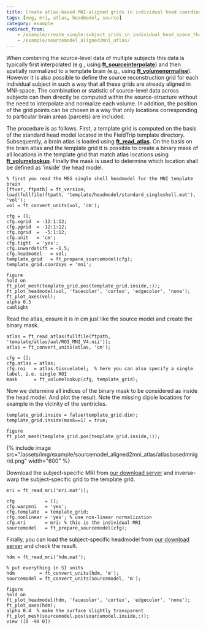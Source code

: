 ```yaml
---
title: Create atlas-based MNI-aligned grids in individual head coordinates
tags: [meg, mri, atlas, headmodel, source]
category: example
redirect_from:
    - /example/create_single-subject_grids_in_individual_head_space_that_are_all_aligned_in_brain_atlas_based_mni_space/
    - /example/sourcemodel_aligned2mni_atlas/
---
```


When combining the source-level data of multiple subjects this data is typically first interpolated (e.g., using **[ft_sourceinterpolate](/reference/ft_sourceinterpolate)**) and then spatially normalized to a template brain (e.g., using **[ft_volumenormalise](/reference/ft_volumenormalise)**). However it is also possible to define the source reconstruction grid for each individual subject in such a way that all these grids are already aligned in MNI-space. The combination or statistic of source-level data across subjects can then directly be computed within the source-structure without the need to interpolate and normalize each volume. In addition, the position of the grid points can be chosen in a way that only locations corresponding to particular brain areas (parcels) are included.

The procedure is as follows. First, a template grid is computed on the basis of the standard head model located in the FieldTrip template directory. Subsequently, a brain atlas is loaded using **[ft_read_atlas](/reference/fileio/ft_read_atlas)**. On the basis on the brain atlas and the template grid it is possible to create a binary mask of all locations in the template grid that match atlas locations using **[ft_volumelookup](/reference/ft_volumelookup)**. Finally the mask is used to determine which location shall be defined as 'inside' the head model.

    % first you read the MEG single shell headmodel for the MNI template brain
    [ftver, ftpath] = ft_version;
    load(fullfile(ftpath, 'template/headmodel/standard_singleshell.mat'), 'vol');
    vol = ft_convert_units(vol, 'cm');

    cfg = [];
    cfg.xgrid  = -12:1:12;
    cfg.ygrid  = -12:1:12;
    cfg.zgrid  =  -5:1:12;
    cfg.unit   = 'cm';
    cfg.tight  = 'yes';
    cfg.inwardshift = -1.5;
    cfg.headmodel   = vol;
    template_grid   = ft_prepare_sourcemodel(cfg);
    template_grid.coordsys = 'mni';

    figure
    hold on
    ft_plot_mesh(template_grid.pos(template_grid.inside,:));
    ft_plot_headmodel(vol, 'facecolor', 'cortex', 'edgecolor', 'none');
    ft_plot_axes(vol);
    alpha 0.5
    camlight

Read the atlas, ensure it is in cm just like the source model and create the binary mask.

    atlas = ft_read_atlas(fullfile(ftpath, 'template/atlas/aal/ROI_MNI_V4.nii'));
    atlas = ft_convert_units(atlas, 'cm');

    cfg = [];
    cfg.atlas = atlas;
    cfg.roi   = atlas.tissuelabel;  % here you can also specify a single label, i.e. single ROI
    mask      = ft_volumelookup(cfg, template_grid);

Now we determine all indices of the binary mask to be considered as inside the head model. And plot the result. Note the missing dipole locations for example in the vicinity of the ventricles.

    template_grid.inside = false(template_grid.dim);
    template_grid.inside(mask==1) = true;

    figure
    ft_plot_mesh(template_grid.pos(template_grid.inside,:));

{% include image src="/assets/img/example/sourcemodel_aligned2mni_atlas/atlasbasedmnigrid.png" width="600" %}

Download the subject-specific MRI from [our download server](https://download.fieldtriptoolbox.org/tutorial/connectivity_aef/mri.mat) and inverse-warp the subject-specific grid to the template grid.

    mri = ft_read_mri('mri.mat'));

    cfg           = [];
    cfg.warpmni   = 'yes';
    cfg.template  = template_grid;
    cfg.nonlinear = 'yes'; % use non-linear normalization
    cfg.mri       = mri; % this is the individual MRI
    sourcemodel   = ft_prepare_sourcemodel(cfg);

Finally, you can load the subject-specific headmodel from [our download server](https://download.fieldtriptoolbox.org/tutorial/connectivity_aef/hdm.mat) and check the result.

    hdm = ft_read_mri('hdm.mat');

    % put everything in SI units
    hdm         = ft_convert_units(hdm, 'm');
    sourcemodel = ft_convert_units(sourcemodel, 'm');

    figure
    hold on
    ft_plot_headmodel(hdm, 'facecolor', 'cortex', 'edgecolor', 'none');
    ft_plot_axes(hdm);
    alpha 0.4  % make the surface slightly transparent
    ft_plot_mesh(sourcemodel.pos(sourcemodel.inside,:));
    view ([0 -90 0])
